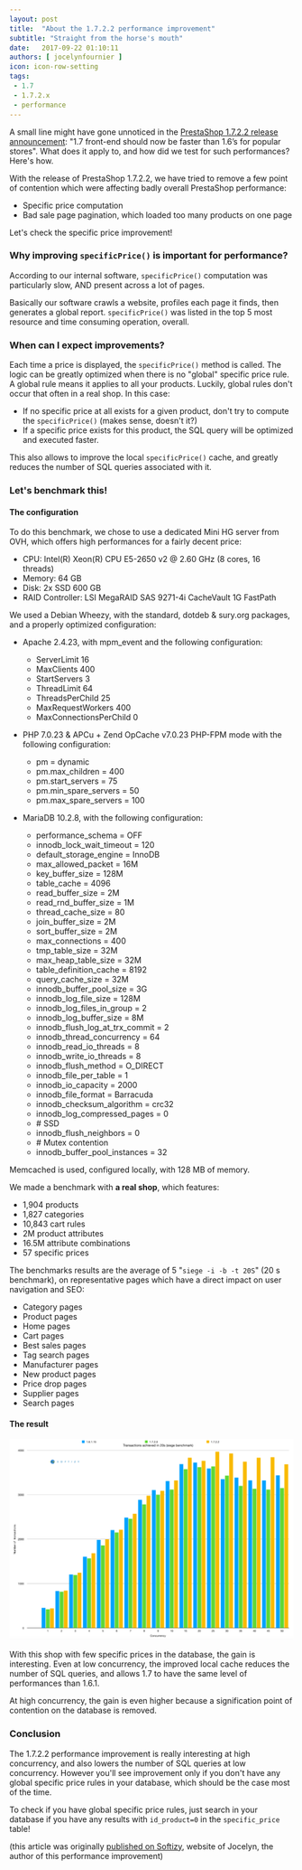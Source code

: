 ```yaml
---
layout: post
title:  "About the 1.7.2.2 performance improvement"
subtitle: "Straight from the horse's mouth"
date:   2017-09-22 01:10:11
authors: [ jocelynfournier ]
icon: icon-row-setting
tags:
 - 1.7
 - 1.7.2.x
 - performance
---
```


A small line might have gone unnoticed in the [PrestaShop 1.7.2.2 release announcement](http://build.prestashop.com/news/prestashop-1-7-2-2-maintenance-release/): "1.7 front-end should now be faster than 1.6’s for popular stores". What does it apply to, and how did we test for such performances? Here's how.

With the release of PrestaShop 1.7.2.2, we have tried to remove a few point of contention which were affecting badly overall PrestaShop performance:

* Specific price computation
* Bad sale page pagination, which loaded too many products on one page

Let's check the specific price improvement! 


### Why improving `specificPrice()` is important for performance?

According to our internal software, `specificPrice()` computation was particularly slow, AND present across a lot of pages.

Basically our software crawls a website, profiles each page it finds, then generates a global report. `specificPrice()` was listed in the top 5 most resource and time consuming operation, overall.


### When can I expect improvements?

Each time a price is displayed, the `specificPrice()` method is called. The logic can be greatly optimized when there is no "global" specific price rule. A global rule means it applies to all your products. Luckily, global rules don't occur that often in a real shop. In this case:

* If no specific price at all exists for a given product, don't try to compute the `specificPrice()` (makes sense, doesn't it?)
* If a specific price exists for this product, the SQL query will be optimized and executed faster.

This also allows to improve the local `specificPrice()` cache, and greatly reduces the number of SQL queries associated with it.


### Let's benchmark this!

#### The configuration

To do this benchmark, we chose to use a dedicated Mini HG server from OVH, which offers high performances for a fairly decent price:

* CPU: Intel(R) Xeon(R) CPU E5-2650 v2 @ 2.60 GHz (8 cores, 16 threads)
* Memory: 64 GB
* Disk: 2x SSD 600 GB
* RAID Controller: LSI MegaRAID SAS 9271-4i CacheVault 1G FastPath

We used a Debian Wheezy, with the standard, dotdeb & sury.org packages, and a properly optimized configuration:

* Apache 2.4.23, with mpm_event and the following configuration:

  * ServerLimit             16
  * MaxClients              400
  * StartServers            3
  * ThreadLimit             64
  * ThreadsPerChild         25
  * MaxRequestWorkers       400
  * MaxConnectionsPerChild  0

* PHP 7.0.23 & APCu + Zend OpCache v7.0.23 PHP-FPM mode with the following configuration:

  * pm =                    dynamic
  * pm.max_children       = 400
  * pm.start_servers      = 75
  * pm.min_spare_servers  = 50
  * pm.max_spare_servers  = 100

* MariaDB 10.2.8, with the following configuration:

  * performance_schema                    = OFF
  * innodb_lock_wait_timeout              = 120
  * default_storage_engine                = InnoDB
  * max_allowed_packet                    = 16M
  * key_buffer_size                       = 128M
  * table_cache                           = 4096
  * read_buffer_size                      = 2M
  * read_rnd_buffer_size                  = 1M
  * thread_cache_size                     = 80
  * join_buffer_size                      = 2M
  * sort_buffer_size                      = 2M
  * max_connections                       = 400
  * tmp_table_size                        = 32M
  * max_heap_table_size                   = 32M
  * table_definition_cache                = 8192
  * query_cache_size                      = 32M
  * innodb_buffer_pool_size               = 3G
  * innodb_log_file_size                  = 128M
  * innodb_log_files_in_group             = 2
  * innodb_log_buffer_size                = 8M
  * innodb_flush_log_at_trx_commit        = 2
  * innodb_thread_concurrency             = 64
  * innodb_read_io_threads                = 8
  * innodb_write_io_threads               = 8
  * innodb_flush_method                   = O_DIRECT
  * innodb_file_per_table                 = 1
  * innodb_io_capacity                    = 2000
  * innodb_file_format                    = Barracuda
  * innodb_checksum_algorithm             = crc32
  * innodb_log_compressed_pages           = 0
  * \# SSD
  * innodb_flush_neighbors                = 0
  * \# Mutex contention
  * innodb_buffer_pool_instances          = 32

Memcached is used, configured locally, with 128 MB of memory.

We made a benchmark with **a real shop**, which features: 

* 1,904 products
* 1,827 categories
* 10,843 cart rules
* 2M product attributes
* 16.5M attribute combinations
* 57 specific prices

The benchmarks results are the average of 5 "`siege -i -b -t 20S`" (20 s benchmark), on representative pages which have a direct impact on user navigation and SEO:

* Category pages
* Product pages
* Home pages
* Cart pages
* Best sales pages
* Tag search pages
* Manufacturer pages
* New product pages
* Price drop pages
* Supplier pages
* Search pages


#### The result

![Performance benchmark](/assets/images/2017/09/ps1722-performance.png)

With this shop with few specific prices in the database, the gain is interesting. Even at low concurrency, the improved local cache reduces the number of SQL queries, and allows 1.7 to have the same level of performances than 1.6.1.

At high concurrency, the gain is even higher because a signification point of contention on the database is removed.


### Conclusion

The 1.7.2.2 performance improvement is really interesting at high concurrency, and also lowers the number of SQL queries at low concurrency. However you'll see improvement only if you don't have any global specific price rules in your database, which should be the case most of the time.

To check if you have global specific price rules, just search in your database if you have any results with `id_product=0` in the `specific_price` table!

(this article was originally [published on Softizy](https://www.softizy.com/blog/prestashop-1-7-performance/), website of Jocelyn, the author of this performance improvement)
